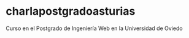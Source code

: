 charlapostgradoasturias
=======================

Curso en el Postgrado de Ingeniería Web en la Universidad de Oviedo

